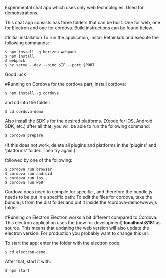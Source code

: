 Experimental chat app which uses only web technologies. Used for demonstrations.

This chat app consists has three folders that can be built. One for web, one for Electron and one for cordova. Build instructions can be found below. 

#Initial installation
To run the application, install Rethinkdb and execute the following commands:

```
$ npm install -g horizon webpack
$ npm install
$ webpack
$ hz serve --dev --bind $IP --port $PORT
```
Good luck

#Running on Cordova
for the cordova part, install cordova:

```
$ npm install -g cordova
```

and cd into the folder:
```
$ cd cordova-demo
```

Also install the SDK's for the desired platforms. (Xcode for iOS, Android SDK, etc.)
after all that; you will be able to run the following command:   
```
$ cordova prepare
```

(If this does not work, delete all plugins and platforms in the 'plugins' and 'platforms' folder. Then try again.)

followed by one of the following:
```
$ cordova run browser
$ cordova run android
$ cordova run ios
$ cordova run wp8
```

Cordova does need to compile for specific , and therefore the bundle.js needs to be put in a specific path: 
To edit the files for cordova, take the bundle.js from the dist folder and put it inside the /cordova-demo/www/js folder.

#Running on Electron
Electron works a bit different compared to Cordova. This electron application uses the (now for development) __localhost:8181__ as source. 
This means that updating the web version will also update the electron version. For production you probably want to change this url. 

To start the app: enter the folder with the electron code:

```
$ cd electron-demo
```

After that, start it with:

```
$ npm start
```

